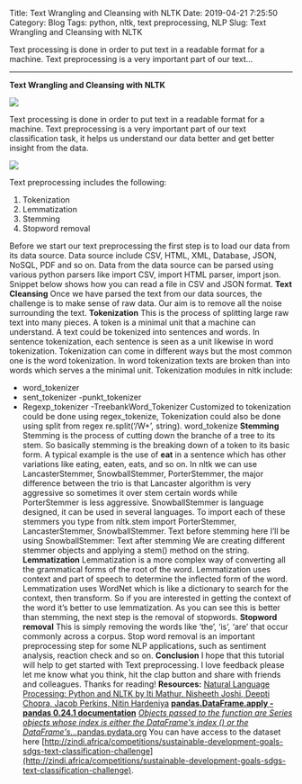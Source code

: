 Title: Text Wrangling and Cleansing with NLTK
Date: 2019-04-21 7:25:50
Category: Blog
Tags: python, nltk, text preprocessing, NLP
Slug: Text Wrangling and Cleansing with NLTK

Text processing is done in order to put text in a readable format for a machine. Text preprocessing is a very important part of our text…

----------

**Text Wrangling and Cleansing with NLTK**

![](https://cdn-images-1.medium.com/max/800/0*j9FKv2WnvVFNxU5Q.jpeg)


Text processing is done in order to put text in a readable format for a machine. Text preprocessing is a very important part of our text classification task, it helps us understand our data better and get better insight from the data.

![](https://cdn-images-1.medium.com/max/1200/0*V-a-_0P2fd21-N3h.png)


Text preprocessing includes the following:

1. Tokenization
2. Lemmatization
3. Stemming
4. Stopword removal

Before we start our text preprocessing the first step is to load our data from its data source. Data source include CSV, HTML, XML, Database, JSON, NoSQL, PDF and so on. Data from the data source can be parsed using various python parsers like import CSV, import HTML parser, import json. Snippet below shows how you can read a file in CSV and JSON format.
**Text Cleansing**
Once we have parsed the text from our data sources, the challenge is to
make sense of raw data. Our aim is to remove all the noise surrounding the text.
**Tokenization**
This is the process of splitting large raw text into many pieces. A token is a minimal unit that a machine can understand. A text could be tokenized into sentences and words. In sentence tokenization, each sentence is seen as a unit likewise in word tokenization.
Tokenization can come in different ways but the most common one is the word tokenization. In word tokenization texts are broken than into words which serves a the minimal unit. Tokenization modules in nltk include:
- word_tokenizer
- sent_tokenizer
-punkt_tokenizer
- Regexp_tokenizer
-TreebankWord_Tokenizer
Customized to tokenization could be done using regex_tokenize, Tokenization could also be done using split from regex
re.split(‘/W+’, string).
word_tokenize
**Stemming**
Stemming is the process of cutting down the branche of a tree to
its stem. So basically stemming is the breaking down of a token to its basic form. A typical example is the use of **eat** in a sentence which has other variations like eating, eaten, eats, and so on.
In nltk we can use LancasterStemmer, SnowballStemmer, PorterStemmer, the major difference between the trio is that Lancaster algorithm is very aggressive so sometimes it over stem certain words while PorterStemmer is less aggressive. SnowballStemmer is language designed, it can be used in several languages. To import each of these stemmers you type from nltk.stem import PorterStemmer, LancasterStemmer, SnowballStemmer.
Text before stemming
here I’ll be using SnowballStemmer:
Text after stemming
We are creating different stemmer objects and applying a stem() method on the string.
**Lemmatization**
Lemmatization is a more complex way of converting all the grammatical
forms of the root of the word. Lemmatization uses context and part of speech to determine the inflected form of the word. Lemmatization uses WordNet which is like a dictionary to search for the context, then transform. So if you are interested in getting the context of the word it’s better to use lemmatization.
As you can see this is better than stemming, the next step is the removal of stopwords.
**Stopword removal**
This is simply removing the words like ‘the’, ‘is’, ‘are’ that occur commonly across a corpus. Stop word removal is an important preprocessing step for some NLP applications, such as sentiment analysis, reaction check and so on.
**Conclusion**
I hope that this tutorial will help to get started with Text preprocessing. I love feedback please let me know what you think, hit the clap button and share with friends and colleagues.
Thanks for reading!
**Resources:**
[Natural Language Processing: Python and NLTK by Iti Mathur, Nisheeth Joshi, Deepti Chopra, Jacob Perkins, Nitin Hardeniya](https://www.amazon.com/Natural-Language-Processing-Python-NLTK-ebook/dp/B01MROO3VA)
[**pandas.DataFrame.apply - pandas 0.24.1 documentation**](https://pandas.pydata.org/pandas-docs/stable/reference/api/pandas.DataFrame.apply.html)
[*Objects passed to the function are Series objects whose index is either the DataFrame's index () or the DataFrame's…*](https://pandas.pydata.org/pandas-docs/stable/reference/api/pandas.DataFrame.apply.html)[pandas.pydata.org](https://pandas.pydata.org/pandas-docs/stable/reference/api/pandas.DataFrame.apply.html)
You can have access to the dataset here [http://zindi.africa/competitions/sustainable-development-goals-sdgs-text-classification-challenge](http://zindi.africa/competitions/sustainable-development-goals-sdgs-text-classification-challenge).

